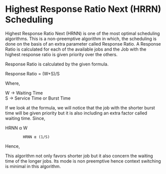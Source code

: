 # Highest Response Ratio Next (HRRN) Scheduling

Highest Response Ratio Next (HRNN) is one of the most optimal scheduling algorithms. This is a non-preemptive algorithm in which, the scheduling is done on the basis of an extra parameter called Response Ratio. A Response Ratio is calculated for each of the available jobs and the Job with the highest response ratio is given priority over the others.

Response Ratio is calculated by the given formula.

Response Ratio = (W+S)/S   

Where,

W → Waiting Time   
S → Service Time or Burst Time  

If we look at the formula, we will notice that the job with the shorter burst time will be given priority but it is also including an extra factor called waiting time. Since,

HRNN α W  

            HRNN α (1/S)      

Hence,

This algorithm not only favors shorter job but it also concern the waiting time of the longer jobs.
Its mode is non preemptive hence context switching is minimal in this algorithm.